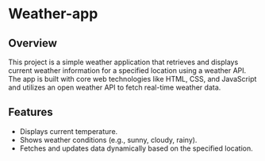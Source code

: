 # Weather-app
## Overview
This project is a simple weather application that retrieves and displays current weather information for a specified location using a weather API. The app is built with core web technologies like HTML, CSS, and JavaScript and utilizes an open weather API to fetch real-time weather data.
## Features
- Displays current temperature.
- Shows weather conditions (e.g., sunny, cloudy, rainy).
- Fetches and updates data dynamically based on the specified location.
